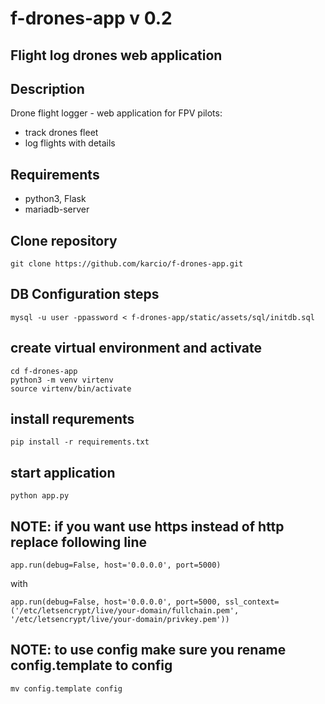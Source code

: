 # f-drones-app v 0.2

## Flight log drones web application

## Description

Drone flight logger - web application for FPV pilots:

- track drones fleet
- log flights with details

## Requirements

- python3, Flask
- mariadb-server

## Clone repository

```
git clone https://github.com/karcio/f-drones-app.git

```

## DB Configuration steps

```
mysql -u user -ppassword < f-drones-app/static/assets/sql/initdb.sql
```

## create virtual environment and activate

```
cd f-drones-app
python3 -m venv virtenv
source virtenv/bin/activate
```

## install requrements

```
pip install -r requirements.txt
```

## start application

```
python app.py
```

## NOTE: if you want use https instead of http replace following line

```
app.run(debug=False, host='0.0.0.0', port=5000)
```

with

```
app.run(debug=False, host='0.0.0.0', port=5000, ssl_context=('/etc/letsencrypt/live/your-domain/fullchain.pem', '/etc/letsencrypt/live/your-domain/privkey.pem'))
```

## NOTE: to use config make sure you rename config.template to config

```
mv config.template config

```
